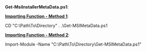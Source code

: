 <b>**Get-MsiInstallerMetaData.ps1**</b>:<br />

<b><u>Importing Function - Method 1</u></b>:<br />

CD "C:\Path\To\Directory"
. .\Get-MSIMetaData.ps1

<b><u>Importing Function - Method 2</u></b>:<br />

Import-Module -Name "C:\Path\To\Directory\Get-MSIMetaData.ps1"

